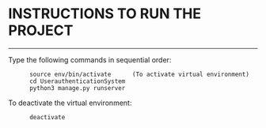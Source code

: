 # INSTRUCTIONS TO RUN THE PROJECT
----------------------------

Type the following commands in sequential order:

          source env/bin/activate      (To activate virtual environment)
          cd UserauthenticationSystem
          python3 manage.py runserver  
To deactivate the virtual environment:

          deactivate            
